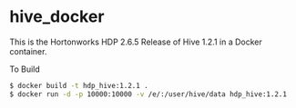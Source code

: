 # hive_docker
This is the Hortonworks HDP 2.6.5 Release of Hive 1.2.1 in a Docker container.

To Build
```sh
$ docker build -t hdp_hive:1.2.1 .
$ docker run -d -p 10000:10000 -v /e/:/user/hive/data hdp_hive:1.2.1
```
